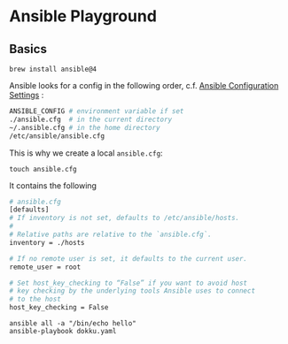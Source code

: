 # Ansible Playground

## Basics

```
brew install ansible@4
```

Ansible looks for a config in the following order, c.f. [Ansible Configuration Settings](https://docs.ansible.com/ansible/latest/reference_appendices/config.html) :

```bash
ANSIBLE_CONFIG # environment variable if set
./ansible.cfg  # in the current directory
~/.ansible.cfg # in the home directory
/etc/ansible/ansible.cfg
```

This is why we create a local `ansible.cfg`:

```
touch ansible.cfg
```

It contains the following

```bash
# ansible.cfg
[defaults]
# If inventory is not set, defaults to /etc/ansible/hosts.
#
# Relative paths are relative to the `ansible.cfg`.
inventory = ./hosts

# If no remote user is set, it defaults to the current user.
remote_user = root

# Set host_key_checking to “False” if you want to avoid host
# key checking by the underlying tools Ansible uses to connect
# to the host
host_key_checking = False
```

```
ansible all -a "/bin/echo hello"
ansible-playbook dokku.yaml
```